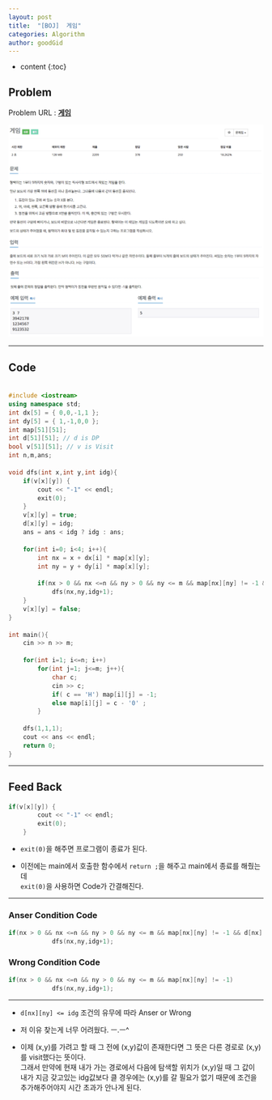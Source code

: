 ```yaml
---
layout: post
title:  "[BOJ]  게임"
categories: Algorithm
author: goodGid
---
```

* content
{:toc}


## Problem
Problem URL : **[게임](https://www.acmicpc.net/problem/1103)**


![](/assets/img/algorithm/1103_1.png)
![](/assets/img/algorithm/1103_2.png)



---
 
## Code
``` cpp

#include <iostream>
using namespace std;
int dx[5] = { 0,0,-1,1 };
int dy[5] = { 1,-1,0,0 };
int map[51][51];
int d[51][51]; // d is DP
bool v[51][51]; // v is Visit
int n,m,ans;

void dfs(int x,int y,int idg){
    if(v[x][y]) {
        cout << "-1" << endl;
        exit(0);
    }
    v[x][y] = true;
    d[x][y] = idg;
    ans = ans < idg ? idg : ans;
    
    for(int i=0; i<4; i++){
        int nx = x + dx[i] * map[x][y];
        int ny = y + dy[i] * map[x][y];
        
        if(nx > 0 && nx <=n && ny > 0 && ny <= m && map[nx][ny] != -1 && d[nx][ny] <= idg)
            dfs(nx,ny,idg+1);
    }
    v[x][y] = false;
}

int main(){
    cin >> n >> m;
    
    for(int i=1; i<=n; i++)
        for(int j=1; j<=m; j++){
            char c;
            cin >> c;
            if( c == 'H') map[i][j] = -1;
            else map[i][j] = c - '0' ;
        }
    
    dfs(1,1,1);
    cout << ans << endl;
    return 0;
}

```

---

## Feed Back

``` cpp
if(v[x][y]) {
        cout << "-1" << endl;
        exit(0);
    } 
```

* `exit(0)`을 해주면 프로그램이 종료가 된다. 

* 이전에는 main에서 호출한 함수에서 `return ;`을 해주고 main에서 종료를 해줬는데 <br> `exit(0)`을 사용하면 Code가 간결해진다.


---

### Anser Condition Code
``` cpp
if(nx > 0 && nx <=n && ny > 0 && ny <= m && map[nx][ny] != -1 && d[nx][ny] <= idg)
            dfs(nx,ny,idg+1);
```


### Wrong Condition Code
``` cpp
if(nx > 0 && nx <=n && ny > 0 && ny <= m && map[nx][ny] != -1)
            dfs(nx,ny,idg+1);

```
---

* `d[nx][ny] <= idg` 조건의 유무에 따라 Anser or Wrong 

* 저 이유 찾는게 너무 어려웠다. ㅡ.ㅡ^

* 이제 (x,y)를 가려고 할 때 그 전에 (x,y)값이 존재한다면 그 뜻은 다른 경로로 (x,y)를 visit했다는 뜻이다. <br> 그래서 만약에 현재 내가 가는 경로에서 다음에 탐색할 위치가 (x,y)일 때 그 값이 내가 지금 갖고있는 idg값보다 클 경우에는 (x,y)를 갈 필요가 없기 때문에 조건을 추가해주어야지 시간 초과가 안나게 된다.